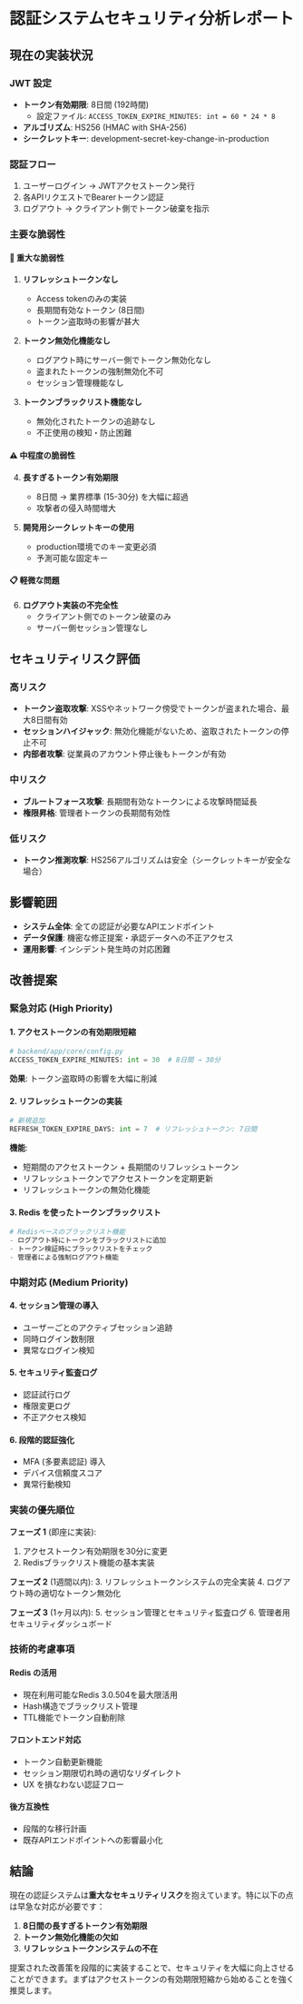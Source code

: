 # 認証システムセキュリティ分析レポート

## 現在の実装状況

### JWT 設定
- **トークン有効期限**: 8日間 (192時間)
  - 設定ファイル: `ACCESS_TOKEN_EXPIRE_MINUTES: int = 60 * 24 * 8`
- **アルゴリズム**: HS256 (HMAC with SHA-256)
- **シークレットキー**: development-secret-key-change-in-production

### 認証フロー
1. ユーザーログイン → JWTアクセストークン発行
2. 各APIリクエストでBearerトークン認証
3. ログアウト → クライアント側でトークン破棄を指示

### 主要な脆弱性

#### 🚨 重大な脆弱性

1. **リフレッシュトークンなし**
   - Access tokenのみの実装
   - 長期間有効なトークン (8日間)
   - トークン盗取時の影響が甚大

2. **トークン無効化機能なし**
   - ログアウト時にサーバー側でトークン無効化なし
   - 盗まれたトークンの強制無効化不可
   - セッション管理機能なし

3. **トークンブラックリスト機能なし**
   - 無効化されたトークンの追跡なし
   - 不正使用の検知・防止困難

#### ⚠️ 中程度の脆弱性

4. **長すぎるトークン有効期限**
   - 8日間 → 業界標準 (15-30分) を大幅に超過
   - 攻撃者の侵入時間増大

5. **開発用シークレットキーの使用**
   - production環境でのキー変更必須
   - 予測可能な固定キー

#### 📋 軽微な問題

6. **ログアウト実装の不完全性**
   - クライアント側でのトークン破棄のみ
   - サーバー側セッション管理なし

## セキュリティリスク評価

### 高リスク
- **トークン盗取攻撃**: XSSやネットワーク傍受でトークンが盗まれた場合、最大8日間有効
- **セッションハイジャック**: 無効化機能がないため、盗取されたトークンの停止不可
- **内部者攻撃**: 従業員のアカウント停止後もトークンが有効

### 中リスク  
- **ブルートフォース攻撃**: 長期間有効なトークンによる攻撃時間延長
- **権限昇格**: 管理者トークンの長期間有効性

### 低リスク
- **トークン推測攻撃**: HS256アルゴリズムは安全（シークレットキーが安全な場合）

## 影響範囲
- **システム全体**: 全ての認証が必要なAPIエンドポイント
- **データ保護**: 機密な修正提案・承認データへの不正アクセス
- **運用影響**: インシデント発生時の対応困難

## 改善提案

### 緊急対応 (High Priority)

#### 1. アクセストークンの有効期限短縮
```python
# backend/app/core/config.py
ACCESS_TOKEN_EXPIRE_MINUTES: int = 30  # 8日間 → 30分
```
**効果**: トークン盗取時の影響を大幅に削減

#### 2. リフレッシュトークンの実装
```python
# 新規追加
REFRESH_TOKEN_EXPIRE_DAYS: int = 7  # リフレッシュトークン: 7日間
```
**機能**:
- 短期間のアクセストークン + 長期間のリフレッシュトークン
- リフレッシュトークンでアクセストークンを定期更新
- リフレッシュトークンの無効化機能

#### 3. Redis を使ったトークンブラックリスト
```python
# Redisベースのブラックリスト機能
- ログアウト時にトークンをブラックリストに追加
- トークン検証時にブラックリストをチェック
- 管理者による強制ログアウト機能
```

### 中期対応 (Medium Priority)

#### 4. セッション管理の導入
- ユーザーごとのアクティブセッション追跡
- 同時ログイン数制限
- 異常なログイン検知

#### 5. セキュリティ監査ログ
- 認証試行ログ
- 権限変更ログ
- 不正アクセス検知

#### 6. 段階的認証強化
- MFA (多要素認証) 導入
- デバイス信頼度スコア
- 異常行動検知

### 実装の優先順位

**フェーズ 1** (即座に実装):
1. アクセストークン有効期限を30分に変更
2. Redisブラックリスト機能の基本実装

**フェーズ 2** (1週間以内):
3. リフレッシュトークンシステムの完全実装
4. ログアウト時の適切なトークン無効化

**フェーズ 3** (1ヶ月以内):
5. セッション管理とセキュリティ監査ログ
6. 管理者用セキュリティダッシュボード

### 技術的考慮事項

#### Redis の活用
- 現在利用可能なRedis 3.0.504を最大限活用
- Hash構造でブラックリスト管理
- TTL機能でトークン自動削除

#### フロントエンド対応
- トークン自動更新機能
- セッション期限切れ時の適切なリダイレクト
- UX を損なわない認証フロー

#### 後方互換性
- 段階的な移行計画
- 既存APIエンドポイントへの影響最小化

## 結論

現在の認証システムは**重大なセキュリティリスク**を抱えています。特に以下の点は早急な対応が必要です：

1. **8日間の長すぎるトークン有効期限**
2. **トークン無効化機能の欠如**
3. **リフレッシュトークンシステムの不在**

提案された改善策を段階的に実装することで、セキュリティを大幅に向上させることができます。まずはアクセストークンの有効期限短縮から始めることを強く推奨します。